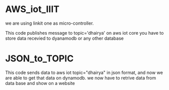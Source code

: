 # AWS_iot_IIIT

we are using linkit one as micro-controller.

This code publishes message to topic='dhairya' on aws iot core
you have to store data recevied to dyanamodb or any other database

# JSON_to_TOPIC
This code sends data to aws iot topic="dhairya" in json format, and now we are able to get that data on dynamodb.
we now have to retrive data from data base and show on a website
